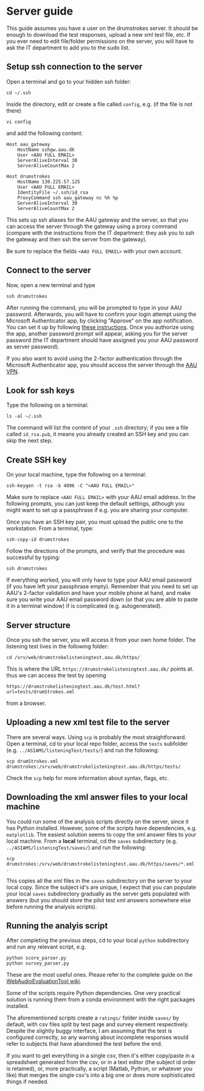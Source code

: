 # Server guide

This guide assumes you have a user on the drumstrokes server. It should be enough to download the test responses, upload a new xml test file, etc. If you ever need to edit file/folder permissions on the server, you will have to ask the IT department to add you to the sudo list.

## Setup ssh connection to the server

Open a terminal and go to your hidden ssh folder:

    cd ~/.ssh

Inside the directory, edit or create a file called `config`, e.g. (if the file is not there)

    vi config

and add the following content:

    Host aau_gateway
        HostName sshgw.aau.dk
        User <AAU FULL EMAIL>
        ServerAliveInterval 30
        ServerAliveCountMax 2

    Host drumstrokes
        HostName 130.225.57.125
        User <AAU FULL EMAIL>
        IdentityFile ~/.ssh/id_rsa
        ProxyCommand ssh aau_gateway nc %h %p
        ServerAliveInterval 30
        ServerAliveCountMax 2

This sets up ssh aliases for the AAU gateway and the server, so that you can access the server through the gateway using a proxy command (compare with the instructions from the IT department: they ask you to ssh the gateway and then ssh the server from the gateway).

Be sure to replace the fields `<AAU FULL EMAIL>` with your own account.

## Connect to the server

Now, open a new terminal and type

    ssh drumstrokes

After running the command, you will be prompted to type in your AAU password. Afterwards, you will have to confirm your login attempt using the Microsoft Authenticator app, by clicking "Approve" on the app notification. You can set it up by following [these instructions](https://www.en.its.aau.dk/instructions/Username+and+password/Azure+MFA/). Once you authorize using the app, another password prompt will appear, asking you for the server password (the IT department should have assigned you your AAU password as server password).

If you also want to avoid using the 2-factor authentication through the Microsoft Authenticator app, you should access the server through the [AAU VPN](https://www.en.its.aau.dk/instructions/VPN/).

## Look for ssh keys

Type the following on a terminal:

    ls -al ~/.ssh

The command will list the content of your `.ssh` directory; if you see a file called `id_rsa.pub`, it means you already created an SSH key and you can skip the next step.

## Create SSH key

On your local machine, type the following on a terminal:

    ssh-keygen -t rsa -b 4096 -C "<AAU FULL EMAIL>"

Make sure to replace `<AAU FULL EMAIL>` with your AAU email address. In the following prompts, you can just keep the default settings, although you might want to set up a passphrase if e.g. you are sharing your computer.

Once you have an SSH key pair, you must upload the public one to the workstation. From a terminal, type:

    ssh-copy-id drumstrokes

Follow the directions of the prompts, and verify that the procedure was successful by typing:

    ssh drumstrokes

If everything worked, you will only have to type your AAU email password (if you have left your passphrase empty). Remember that you need to set up AAU's 2-factor validation and have your mobile phone at hand, and make sure you write your AAU email password down (or that you are able to paste it in a terminal window) if is complicated (e.g. autogenerated).

## Server structure

Once you ssh the server, you will access it from your own home folder. The listening test lives in the following folder:

    cd /srv/web/drumstrokelisteningtest.aau.dk/https/

This is where the URL `https://drumstrokelisteningtest.aau.dk/` points at. thus we can access the test by opening

    https://drumstrokelisteningtest.aau.dk/test.html?url=tests/drumStrokes.xml

from a browser.

## Uploading a new xml test file to the server

There are several ways. Using `scp` is probably the most straightforward. Open a terminal, cd to your local repo folder, access the `tests` subfolder (e.g. `../ASIAMS/listeningTest/tests/`) and run the following: 

    scp drumStrokes.xml drumstrokes:/srv/web/drumstrokelisteningtest.aau.dk/https/tests/

Check the `scp` help for more information about syntax, flags, etc.

## Downloading the xml answer files to your local machine

You could run some of the analysis scripts directly on the server, since it has Python installed. However, some of the scripts have dependencies, e.g. `matplotlib`. The easiest solution seems to copy the xml answer files to your local machine. From a **local** terminal, cd the `saves` subdirectory (e.g. `../ASIAMS/listeningTest/saves/`) and run the following:

    scp drumstrokes:/srv/web/drumstrokelisteningtest.aau.dk/https/saves/*.xml .

This copies all the xml files in the `saves` subdirectory on the server to your local copy. Since the subject id's are unique, I expect that you can populate your local `saves` subdirectory gradually as the server gets populated with answers (but you should store the pilot test xml answers somewhere else before running the analysis scripts).

## Running the analyis script

After completing the previous steps, cd to your local `python` subdirectory and run any relevant script, e.g.

    python score_parser.py
    python survey_parser.py

These are the most useful ones. Please refer to the complete guide on the [WebAudioEvaluationTool wiki](https://github.com/BrechtDeMan/WebAudioEvaluationTool/wiki/Analysis-and-diagnostics).

Some of the scripts require Python dependencies. One very practical solution is running them from a conda environment with the right packages installed.

The aforementioned scripts create a `ratings/` folder inside `saves/` by default, with csv files split by test page and survey element respectively. Despite the slightly buggy interface, I am assuming that the test is configured correctly, so any warning about incomplete responses would refer to subjects that have abandoned the test before the end.

If you want to get everything in a single csv, then it's either copy/paste in a spreadsheet generated from the csv, or in a text editor (the subject id order is retained), or, more practically, a script (Matlab, Python, or whatever you like) that merges the single csv's into a big one or does more sophisticated things if needed.
